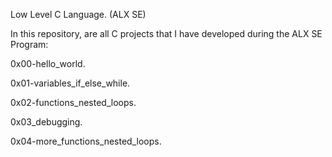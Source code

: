 Low Level C Language. (ALX SE)

In this repository, are all C projects that I have developed during the ALX SE Program:

0x00-hello_world.

0x01-variables_if_else_while.

0x02-functions_nested_loops.

0x03_debugging.

0x04-more_functions_nested_loops.
